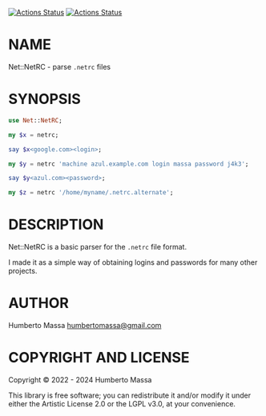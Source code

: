 [![Actions Status](https://github.com/massa/Net-NetRC/actions/workflows/linux.yml/badge.svg)](https://github.com/massa/Net-NetRC/actions) [![Actions Status](https://github.com/massa/Net-NetRC/actions/workflows/macos.yml/badge.svg)](https://github.com/massa/Net-NetRC/actions)

NAME
====

Net::NetRC - parse `.netrc` files

SYNOPSIS
========

```raku
use Net::NetRC;

my $x = netrc;

say $x<google.com><login>;

my $y = netrc 'machine azul.example.com login massa password j4k3';

say $y<azul.com><password>;

my $z = netrc '/home/myname/.netrc.alternate';
```

DESCRIPTION
===========

Net::NetRC is a basic parser for the `.netrc` file format.

I made it as a simple way of obtaining logins and passwords for many other projects.

AUTHOR
======

Humberto Massa <humbertomassa@gmail.com>

COPYRIGHT AND LICENSE
=====================

Copyright © 2022 - 2024 Humberto Massa

This library is free software; you can redistribute it and/or modify it under either the Artistic License 2.0 or the LGPL v3.0, at your convenience.

